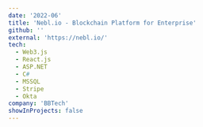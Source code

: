 ```yaml
---
date: '2022-06'
title: 'Nebl.io - Blockchain Platform for Enterprise'
github: ''
external: 'https://nebl.io/'
tech:
  - Web3.js
  - React.js
  - ASP.NET
  - C#
  - MSSQL
  - Stripe
  - Okta
company: 'BBTech'
showInProjects: false
---
```

